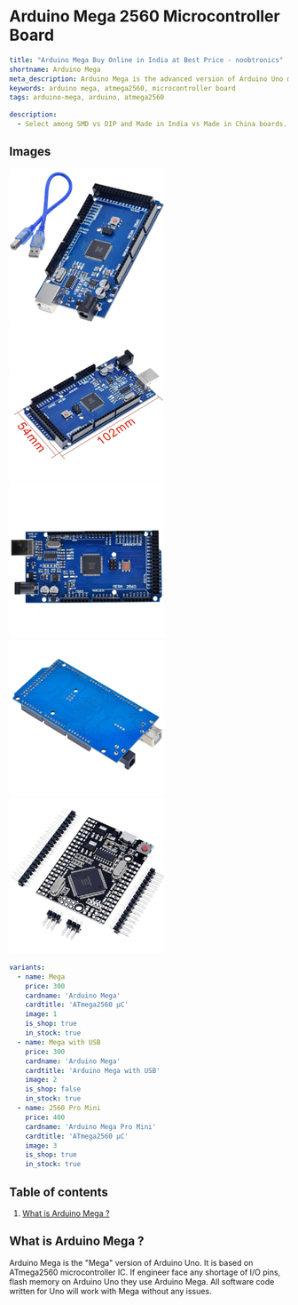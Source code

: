 # Arduino Mega 2560 Microcontroller Board

``` yaml
title: "Arduino Mega Buy Online in India at Best Price - noobtronics"
shortname: Arduino Mega
meta_description: Arduino Mega is the advanced version of Arduino Uno microcontroller board based on ATmega2560 IC. Purchase now with free delivery and cash on delivery options all over India.
keywords: arduino mega, atmega2560, microcontroller board
tags: arduino-mega, arduino, atmega2560

```

``` yaml
description: 
  - Select among SMD vs DIP and Made in India vs Made in China boards.
```

## Images
<p float="left">
  <img alt="Arduino Mega with USB Cable" 
       src="/storage/product/arduino-mega/arduino-mega-with-usb-cable.jpg" width="280" 
   />
  <img alt="Dimensions of Arduino Mega in mm" 
       src="/storage/product/arduino-mega/arduino-mega-dimension.jpg" width="280" 
   />
  <img alt="Arduino Mega Top View" 
       src="/storage/product/arduino-mega/arduino-mega-top-view.jpg" width="280" 
   />
  <img alt="Arduino Mega Bottom View" 
       src="/storage/product/arduino-mega/arduino-mega-bottom-view.jpg" width="280" 
   />
  <img alt="Arduino Mega 2560 Pro Mini" 
       src="/storage/product/arduino-mega/2560-mega-pro-mini.jpg" width="280" 
   />
</p>

``` yaml
variants:
  - name: Mega
    price: 300
    cardname: 'Arduino Mega'
    cardtitle: 'ATmega2560 μC'
    image: 1
    is_shop: true
    in_stock: true
  - name: Mega with USB
    price: 300
    cardname: 'Arduino Mega'
    cardtitle: 'Arduino Mega with USB'
    image: 2
    is_shop: false
    in_stock: true 
  - name: 2560 Pro Mini
    price: 400
    cardname: 'Arduino Mega Pro Mini'
    cardtitle: 'ATmega2560 μC'
    image: 3
    is_shop: true
    in_stock: true
```

## Table of contents
1. [What is Arduino Mega ?](#What-is-Arduino-Mega)


<a name="What-is-Arduino-Mega"></a>
## What is Arduino Mega ? 
Arduino Mega is the "Mega" version of Arduino Uno. It is based on ATmega2560 microcontroller IC. If engineer face any shortage of I/O pins, flash memory on Arduino Uno they use Arduino Mega. All software code written for Uno will work with Mega without any issues.
